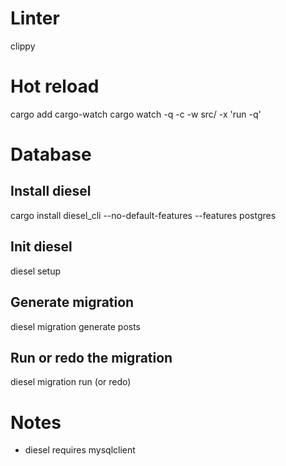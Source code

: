# Linter
clippy
# Hot reload
cargo add cargo-watch
cargo watch -q -c -w src/ -x 'run -q'

# Database
## Install diesel
cargo install diesel_cli --no-default-features --features postgres
## Init diesel
diesel setup
## Generate migration
diesel migration generate posts
## Run or redo the migration
diesel migration run (or redo) 

# Notes
- diesel requires mysqlclient

